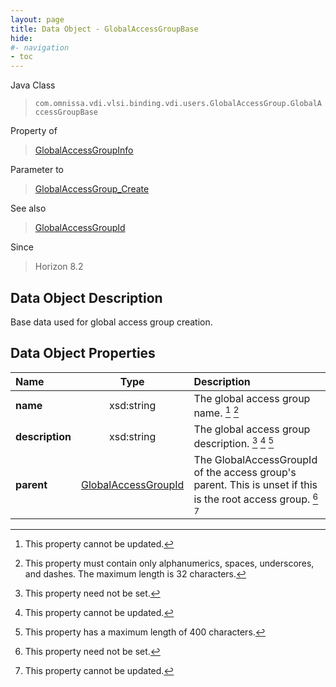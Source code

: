 ```yaml
---
layout: page
title: Data Object - GlobalAccessGroupBase
hide:
#- navigation
- toc
---
```






Java Class
> `com.omnissa.vdi.vlsi.binding.vdi.users.GlobalAccessGroup.GlobalAccessGroupBase`

Property of
> [GlobalAccessGroupInfo](vdi.users.GlobalAccessGroup.GlobalAccessGroupInfo.md#field_detail)

Parameter to
> [GlobalAccessGroup_Create](vdi.users.GlobalAccessGroup.md#create)

See also
> [GlobalAccessGroupId](vdi.entity.GlobalAccessGroupId.md)

Since
> Horizon 8.2


## Data Object Description

Base data used for global access group creation.

## Data Object Properties

 Name | Type | Description
:---|:---:|:---
**name**|  xsd:string|  The global access group name. [^2] [^3]
**description**|  xsd:string|  The global access group description. [^1] [^2] [^4]
**parent**| [GlobalAccessGroupId](vdi.entity.GlobalAccessGroupId.md)|  The GlobalAccessGroupId of the access group's parent. This is unset if this is the root access group. [^1] [^2]


 


[^1]: This property need not be set.
[^2]: This property cannot be updated.
[^3]: This property must contain only alphanumerics, spaces, underscores, and dashes. The maximum length is 32 characters.
[^4]: This property has a maximum length of 400 characters.